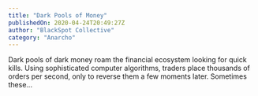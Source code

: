 ```yaml
---
title: "Dark Pools of Money"
publishedOn: 2020-04-24T20:49:27Z
author: "BlackSpot Collective"
category: "Anarcho"
---
```


Dark pools of dark money roam the financial ecosystem looking for quick kills. Using sophisticated computer algorithms, traders place thousands of orders per second, only to reverse them a few moments later. Sometimes these...

